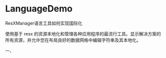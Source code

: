 # LanguageDemo

ResXManager语言工具如何实现国际化

使用基于 resx 的资源本地化和管理各种应用程序的最流行工具。显示解决方案的所有资源，并允许您在布局良好的数据网格中编辑字符串及其本地化。

一、